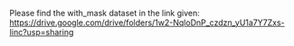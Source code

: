 Please find the with_mask dataset in the link given:
https://drive.google.com/drive/folders/1w2-NqloDnP_czdzn_yU1a7Y7Zxs-Iinc?usp=sharing
